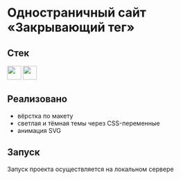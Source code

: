# Одностраничный сайт «Закрывающий тег»

## Стек
<a href="https://www.w3.org/Style/CSS/Overview.en.html"><img height="32" width="32" src="https://cdn.simpleicons.org/css3" /></a>
<a href="https://www.w3.org/TR/2011/WD-html5-20110405/"><img height="32" width="32" src="https://cdn.simpleicons.org/html5" /></a>

## Реализовано
- вёрстка по макету
- светлая и тёмная темы через CSS-переменные
- анимация SVG

## Запуск
Запуск проекта осуществляется на локальном сервере
